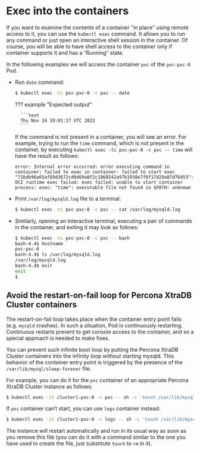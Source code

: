 # Exec into the containers

If you want to examine the contents of a container "in place" using remote access to it, you can use the `kubectl exec` command. It allows you to run any command or just open an interactive shell session in the container. Of course, you will be able to have shell access to the container only if container supports it and has a “Running” state.

In the following examples we will access the container `pxc` of the `pxc-pxc-0` Pod.

* Run `date` command:

    ``` {.bash data-prompt="$" }
    $ kubectl exec -ti pxc-pxc-0 -c pxc -- date
    ```

    ??? example "Expected output"

        ```text
        Thu Nov 24 10:01:17 UTC 2022
        ```

    If the command is not present in a container, you will see an error. For
    example, trying to run the `time` command, which is not present in the
    container, by executing `kubectl exec -ti pxc-pxc-0 -c pxc -- time` will
    have the result as follows:
    
    ```text
    error: Internal error occurred: error executing command in container: failed to exec in container: failed to start exec "71bdb96a65af89d3672cd0d69a8f2c1068542a97b1938e7f6f17d29a87d76453": OCI runtime exec failed: exec failed: unable to start container process: exec: "time": executable file not found in $PATH: unknown
    ```

* Print `/var/log/mysqld.log` file to a terminal:

    ``` {.bash data-prompt="$" }
    $ kubectl exec -ti pxc-pxc-0 -c pxc -- cat /var/log/mysqld.log
    ```

* Similarly, opening an Interactive terminal, executing a pair of commands in
    the container, and exiting it may look as follows:

    ```{.bash data-prompt="$" data-prompt-second="bash-4.4$"}
    $ kubectl exec -ti pxc-pxc-0 -c pxc -- bash
    bash-4.4$ hostname
    pxc-pxc-0
    bash-4.4$ ls /var/log/mysqld.log
    /var/log/mysqld.log
    bash-4.4$ exit
    exit
    $
    ```

## Avoid the restart-on-fail loop for Percona XtraDB Cluster containers

The restart-on-fail loop takes place when the container entry point fails
(e.g. `mysqld` crashes). In such a situation, Pod is continuously restarting.
Continuous restarts prevent to get console access to the container, and so a
special approach is needed to make fixes.

You can prevent such infinite boot loop by putting the Percona XtraDB Cluster
containers into the infinity loop *without* starting mysqld. This behavior
of the container entry point is triggered by the presence of the
`/var/lib/mysql/sleep-forever` file.

For example, you can do it for the `pxc` container of an appropriate Percona
XtraDB Cluster instance as follows:

``` {.bash data-prompt="$" }
$ kubectl exec -it cluster1-pxc-0 -c pxc -- sh -c 'touch /var/lib/mysql/sleep-forever'
```

If `pxc` container can’t start, you can use `logs` container instead:

``` {.bash data-prompt="$" }
$ kubectl exec -it cluster1-pxc-0 -c logs -- sh -c 'touch /var/lib/mysql/sleep-forever'
```

The instance will restart automatically and run in its usual way as soon as you
remove this file (you can do it with a command similar to the one you have used
to create the file, just substitute `touch` to `rm` in it).

